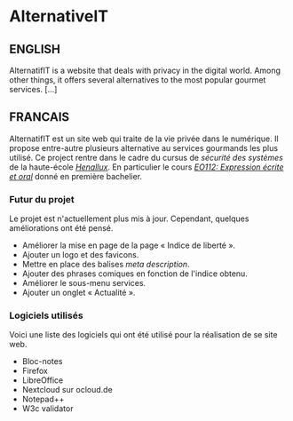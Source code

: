 # AlternativeIT

## ENGLISH
AlternatifIT is a website that deals with privacy in the digital world. Among other things, it offers several alternatives to the most popular gourmet services. \[...\]

## FRANCAIS
AlternatifIT est un site web qui traite de la vie privée dans le numérique. Il propose entre-autre plusieurs alternative au services gourmands les plus utilisé.
Ce project rentre dans le cadre du cursus de *sécurité des systèmes* de la haute-école [*Henallux*](https://www.henallux.be/). En particulier le cours [*EO112: Expression écrite et oral*](https://services.henallux.be/paysage/public/cursus/infoaa/idAa/97047/idUe/97062/idCursus/68) donné en première bachelier.

 ### Futur du projet
 Le projet est n'actuellement plus mis à jour. Cependant, quelques améliorations ont été pensé.
 - Améliorer la mise en page de la page « Indice de liberté ».
 - Ajouter un logo et des favicons.
 - Mettre en place des balises *meta description*.
 - Ajouter des phrases comiques en fonction de l'indice obtenu.
 - Améliorer le sous-menu services.
 - Ajouter un onglet « Actualité ».
 
 ### Logiciels utilisés
Voici une liste des logiciels qui ont été utilisé pour la réalisation de se site web.
 - Bloc-notes
 - Firefox
 - LibreOffice
 - Nextcloud sur ocloud.de
 - Notepad++
 - W3c validator
 
